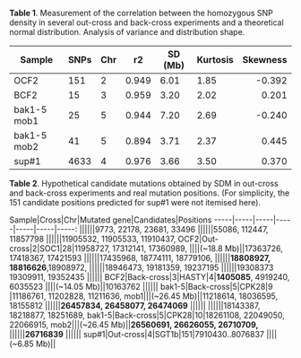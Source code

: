 
**Table 1**. Measurement of the correlation between the homozygous SNP density in several out-cross and back-cross experiments and a theoretical normal distribution. Analysis of variance and distribution shape. 

Sample|SNPs|Chr|r2|SD (Mb)|Kurtosis|Skewness
-----|-----|-----|-----|-----|-----|-----:
OCF2|151|2|0.949|6.01|1.85|-0.392
BCF2|15|3|0.959|3.20|2.02|0.201
bak1-5 mob1|25|5|0.944|7.20|2.69|-0.240
bak1-5 mob2|41|5|0.894|3.71|2.37|0.445
sup#1|4633|4|0.976|3.66|3.50|0.370  

**Table 2**. Hypothetical candidate mutations obtained by SDM in out-cross and back-cross experiments and real mutation positions. (For simplicity, the 151 candidate positions predicted for sup#1 were not itemised here).

Sample|Cross|Chr|Mutated gene|Candidates|Positions
-----|-----|-----|-----|-----|-----|-----:
||||||9773, 22178, 23681, 33496
||||||55086, 112447, 11857798
||||||11905532, 11905533, 11910437, 
OCF2|Out-cross|2|SOC1|28|11958727, 17312141, 17360989, 
||||(~18.8 Mb)||17363726, 17418367, 17421593
||||||17435968, 18774111, 18779106, 
||||||**18808927, 18816626**,18908972,
||||||18946473, 19181359, 19237195
||||||19308373  19309911, 19352435 
||||||
BCF2|Back-cross|3|HASTY|4|**1405085**, 4919240, 6035523
||||(~14.05 Mb)||10163762
||||||
bak1-5|Back-cross|5|CPK28|9 |11186761, 11202828, 11211636, 
mob1|||(~26.45 Mb)||11218614, 18036595, 18155812 
||||||**26457834, 26458077, 26474069**
||||||
||||||18143387, 18218877, 18251689,
bak1-5|Back-cross|5|CPK28|10|18261108, 22049050, 22066915, 
mob2|||(~26.45 Mb)||**26560691, 26626055, 26710709,**
||||||**26716839**
||||||
sup#1|Out-cross|4|SGT1b|151|7910430..8076837
||||(~6.85 Mb)||



